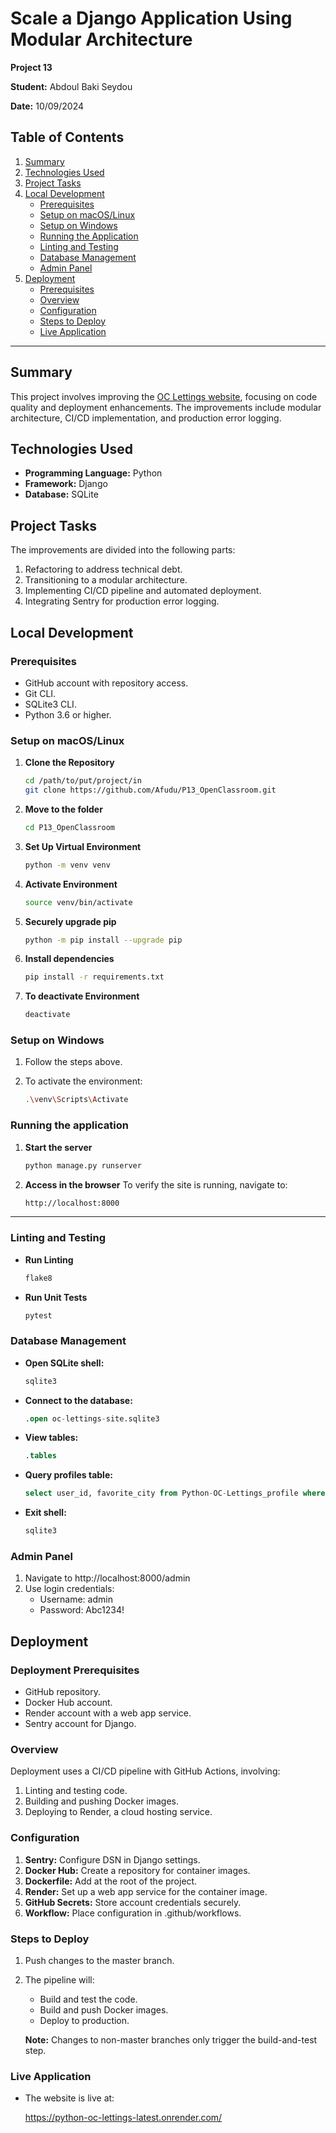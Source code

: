 # Scale a Django Application Using Modular Architecture

**Project 13**  

**Student:** Abdoul Baki Seydou

**Date:** 10/09/2024  

## Table of Contents
1. [Summary](#summary)
2. [Technologies Used](#technologies-used)
3. [Project Tasks](#project-tasks)
4. [Local Development](#local-development)
   - [Prerequisites](#prerequisites)
   - [Setup on macOS/Linux](#setup-on-macoslinux)
   - [Setup on Windows](#setup-on-windows)
   - [Running the Application](#running-the-application)
   - [Linting and Testing](#linting-and-testing)
   - [Database Management](#database-management)
   - [Admin Panel](#admin-panel)
5. [Deployment](#deployment)
   - [Prerequisites](#deployment-prerequisites)
   - [Overview](#overview)
   - [Configuration](#configuration)
   - [Steps to Deploy](#steps-to-deploy)
   - [Live Application](#live-application)

***

## Summary
This project involves improving the [OC Lettings website](https://github.com/OpenClassrooms-Student-Center/Python-OC-Lettings), 
focusing on code quality and deployment enhancements.
The improvements include modular architecture, CI/CD implementation, and production error logging.

## Technologies Used
- **Programming Language:** Python  
- **Framework:** Django  
- **Database:** SQLite

## Project Tasks
The improvements are divided into the following parts:
1. Refactoring to address technical debt.
2. Transitioning to a modular architecture.
3. Implementing CI/CD pipeline and automated deployment.
4. Integrating Sentry for production error logging.

## Local Development

### Prerequisites
- GitHub account with repository access.
- Git CLI.
- SQLite3 CLI.
- Python 3.6 or higher.

### Setup on macOS/Linux

1. **Clone the Repository**
   ```bash
   cd /path/to/put/project/in
   git clone https://github.com/Afudu/P13_OpenClassroom.git

2. **Move to the folder**
   ```bash
   cd P13_OpenClassroom

3. **Set Up Virtual Environment**
   ```bash
   python -m venv venv
   
4. **Activate Environment**
   ```bash
   source venv/bin/activate 

5. **Securely upgrade pip**
   ```bash
   python -m pip install --upgrade pip 

6. **Install dependencies**
   ```bash
   pip install -r requirements.txt
   
7. **To deactivate Environment**
   ```bash
   deactivate

### Setup on Windows

1. Follow the steps above.

2. To activate the environment:
   ```bash
   .\venv\Scripts\Activate

### Running the application

1. **Start the server**
   ```bash
   python manage.py runserver
   
2. **Access in the browser**
   To verify the site is running, navigate to:
   ```bash
   http://localhost:8000

---

### Linting and Testing

- **Run Linting**
  ```bash
  flake8

- **Run Unit Tests**
  ```bash
  pytest

### Database Management

- **Open SQLite shell:**
  ```bash
  sqlite3
  
- **Connect to the database:**
  ```sql
  .open oc-lettings-site.sqlite3
  
- **View tables:**
  ```sql
  .tables
  
- **Query profiles table:**
  ```sql
  select user_id, favorite_city from Python-OC-Lettings_profile where favorite_city like 'B%';
  
- **Exit shell:**
  ```sql
  sqlite3

### Admin Panel
1. Navigate to http://localhost:8000/admin
2. Use login credentials:
   - Username: admin
   - Password: Abc1234!

## Deployment

### Deployment Prerequisites
- GitHub repository.
- Docker Hub account.
- Render account with a web app service.
- Sentry account for Django.

### Overview
Deployment uses a CI/CD pipeline with GitHub Actions, involving:
1. Linting and testing code.
2. Building and pushing Docker images.
3. Deploying to Render, a cloud hosting service.

### Configuration
1. **Sentry:** Configure DSN in Django settings.
2. **Docker Hub:** Create a repository for container images.
3. **Dockerfile:** Add at the root of the project.
4. **Render:** Set up a web app service for the container image.
5. **GitHub Secrets:** Store account credentials securely.
6. **Workflow:** Place configuration in .github/workflows.

### Steps to Deploy
1. Push changes to the master branch.
2. The pipeline will:
   - Build and test the code.
   - Build and push Docker images.
   - Deploy to production.

   **Note:** Changes to non-master branches only trigger the build-and-test step.

### Live Application

- The website is live at:

   https://python-oc-lettings-latest.onrender.com/